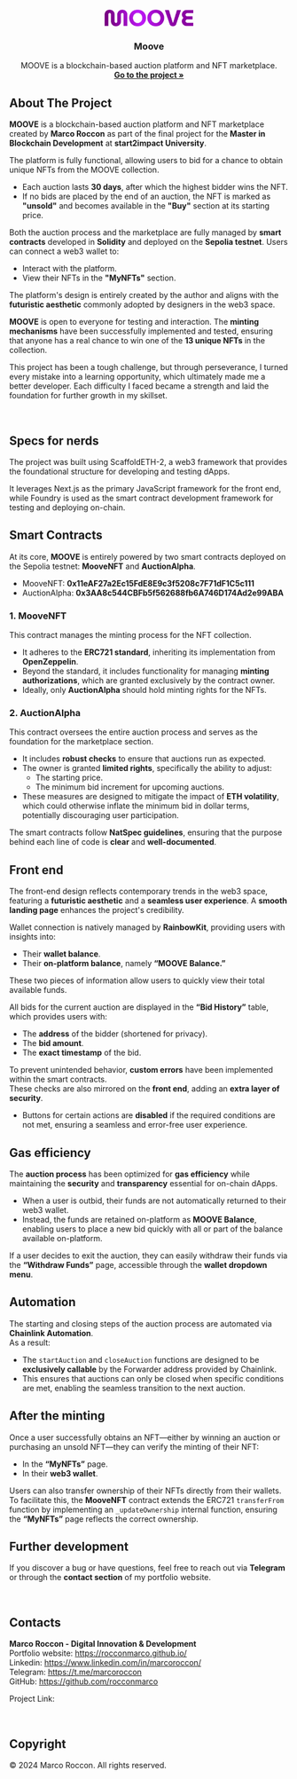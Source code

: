 <br />
<div id="readme-top" align="center">
  <a href="">
    <img src="/packages/nextjs/public/logo.png/" alt="Moove Logo" width="160" height="30">
  </a>

<h3 align="center">Moove</h3>

  <p align="center">
    MOOVE is a blockchain-based auction platform and NFT marketplace.
    <br />
    <a href=""><strong>Go to the project »</strong></a>
    <br />
  </p>
</div>

## About The Project

**MOOVE** is a blockchain-based auction platform and NFT marketplace created by **Marco Roccon** as part of the final project for the **Master in Blockchain Development** at **start2impact University**.

The platform is fully functional, allowing users to bid for a chance to obtain unique NFTs from the MOOVE collection.  
- Each auction lasts **30 days**, after which the highest bidder wins the NFT.  
- If no bids are placed by the end of an auction, the NFT is marked as **"unsold"** and becomes available in the **"Buy"** section at its starting price.

Both the auction process and the marketplace are fully managed by **smart contracts** developed in **Solidity** and deployed on the **Sepolia testnet**. Users can connect a web3 wallet to:  
- Interact with the platform.  
- View their NFTs in the **"MyNFTs"** section.

The platform's design is entirely created by the author and aligns with the **futuristic aesthetic** commonly adopted by designers in the web3 space.

**MOOVE** is open to everyone for testing and interaction. The **minting mechanisms** have been successfully implemented and tested, ensuring that anyone has a real chance to win one of the **13 unique NFTs** in the collection.

This project has been a tough challenge, but through perseverance, I turned every mistake into a learning opportunity, which ultimately made me a better developer. Each difficulty I faced became a strength and laid the foundation for further growth in my skillset.

<br>

## Specs for nerds

The project was built using ScaffoldETH-2, a web3 framework that provides the foundational structure for developing and testing dApps.

It leverages Next.js as the primary JavaScript framework for the front end, while Foundry is used as the smart contract development framework for testing and deploying on-chain.


## Smart Contracts

At its core, **MOOVE** is entirely powered by two smart contracts deployed on the Sepolia testnet: **MooveNFT** and **AuctionAlpha**.

- MooveNFT: **0x11eAF27a2Ec15FdE8E9c3f5208c7F71dF1C5c111**
- AuctionAlpha: **0x3AA8c544CBFb5f562688fb6A746D174Ad2e99ABA**

### 1. MooveNFT
This contract manages the minting process for the NFT collection.  
- It adheres to the **ERC721 standard**, inheriting its implementation from **OpenZeppelin**.  
- Beyond the standard, it includes functionality for managing **minting authorizations**, which are granted exclusively by the contract owner.  
- Ideally, only **AuctionAlpha** should hold minting rights for the NFTs.  

### 2. AuctionAlpha
This contract oversees the entire auction process and serves as the foundation for the marketplace section.  
- It includes **robust checks** to ensure that auctions run as expected.  
- The owner is granted **limited rights**, specifically the ability to adjust:  
  - The starting price.  
  - The minimum bid increment for upcoming auctions.  
- These measures are designed to mitigate the impact of **ETH volatility**, which could otherwise inflate the minimum bid in dollar terms, potentially discouraging user participation.

The smart contracts follow **NatSpec guidelines**, ensuring that the purpose behind each line of code is **clear** and **well-documented**.

## Front end

The front-end design reflects contemporary trends in the web3 space, featuring a **futuristic aesthetic** and a **seamless user experience**. A **smooth landing page** enhances the project's credibility.

Wallet connection is natively managed by **RainbowKit**, providing users with insights into:  
- Their **wallet balance**.  
- Their **on-platform balance**, namely **“MOOVE Balance.”**  

These two pieces of information allow users to quickly view their total available funds.

All bids for the current auction are displayed in the **“Bid History”** table, which provides users with:  
- The **address** of the bidder (shortened for privacy).  
- The **bid amount**.  
- The **exact timestamp** of the bid.

To prevent unintended behavior, **custom errors** have been implemented within the smart contracts.  
These checks are also mirrored on the **front end**, adding an **extra layer of security**.  
- Buttons for certain actions are **disabled** if the required conditions are not met, ensuring a seamless and error-free user experience.

## Gas efficiency

The **auction process** has been optimized for **gas efficiency** while maintaining the **security** and **transparency** essential for on-chain dApps.  
- When a user is outbid, their funds are not automatically returned to their web3 wallet.  
- Instead, the funds are retained on-platform as **MOOVE Balance**, enabling users to place a new bid quickly with all or part of the balance available on-platform.  

If a user decides to exit the auction, they can easily withdraw their funds via the **“Withdraw Funds”** page, accessible through the **wallet dropdown menu**.

## Automation

The starting and closing steps of the auction process are automated via **Chainlink Automation**.  
As a result:  
- The `startAuction` and `closeAuction` functions are designed to be **exclusively callable** by the Forwarder address provided by Chainlink.  
- This ensures that auctions can only be closed when specific conditions are met, enabling the seamless transition to the next auction.

## After the minting

Once a user successfully obtains an NFT—either by winning an auction or purchasing an unsold NFT—they can verify the minting of their NFT:  
- In the **“MyNFTs”** page.  
- In their **web3 wallet**.  

Users can also transfer ownership of their NFTs directly from their wallets.  
To facilitate this, the **MooveNFT** contract extends the ERC721 `transferFrom` function by implementing an `_updateOwnership` internal function, ensuring the **“MyNFTs”** page reflects the correct ownership.

## Further development

If you discover a bug or have questions, feel free to reach out via **Telegram** or through the **contact section** of my portfolio website.

<br>

## Contacts

**Marco Roccon - Digital Innovation & Development**<br>
Portfolio website: https://rocconmarco.github.io/<br>
Linkedin: https://www.linkedin.com/in/marcoroccon/<br>
Telegram: https://t.me/marcoroccon<br>
GitHub: https://github.com/rocconmarco

Project Link: 

<br>

## Copyright

© 2024 Marco Roccon. All rights reserved.